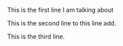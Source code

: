 This is the first line I am talking about

This is the second line to this line add.

This is the third line.